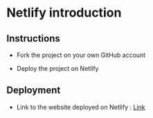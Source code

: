 # Netlify introduction

## Instructions

* Fork the project on your own GitHub account

* Deploy the project on Netlify

## Deployment

* Link to the website deployed on Netlify : [Link](https://eager-hodgkin-21bee3.netlify.app/)